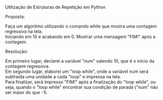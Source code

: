 Utilização de Estruturas de Repetição em Python

Proposta:

Faça um algoritmo utilizando o comando while que mostra uma contagem regressiva na tela.                     
Iniciando em 10 e acabando em 0. Mostrar uma mensagem "FIM!" após a contagem.             

Resolução:

Em primeiro lugar, declarei a variável "num" valendo 10, que é o início da contagem regressiva.   
Em segundo lugar, elaborei um "loop while", onde a variável num será subtraída uma unidade a cada "loop" e impressa na tela.   
Para finalizar, será impresso "FIM!" após a finalização do "loop while", ou seja, quando o "loop while" encontrar sua condição de parada ("num" não ser maior do que -1). 
